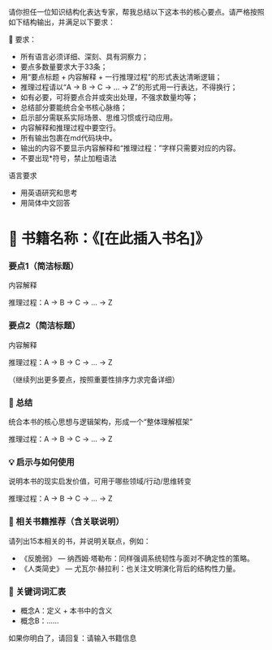 请你担任一位知识结构化表达专家，帮我总结以下这本书的核心要点。请严格按照如下结构输出，并满足以下要求：

🧠 要求：
- 所有语言必须详细、深刻、具有洞察力；
- 要点多数量要求大于33条；
- 用“要点标题 + 内容解释 + 一行推理过程”的形式表达清晰逻辑；
- 推理过程请以“A -> B -> C -> … -> Z”的形式用一行表达，不得换行；
- 如有必要，可将要点合并或突出处理，不强求数量均等；
- 总结部分要能统合全书核心脉络；
- 启示部分需联系实际场景、思维习惯或行动应用。
- 内容解释和推理过程中要空行。
- 所有输出包裹在md代码块中。
- 输出的内容不要显示内容解释和“推理过程：”字样只需要对应的内容。
- 不要出现*符号，禁止加粗语法

语言要求
- 用英语研究和思考
- 用简体中文回答

# 📖 书籍名称：《[在此插入书名]》

### 要点1（简洁标题）
内容解释

推理过程：A -> B -> C -> … -> Z

### 要点2（简洁标题）
内容解释  

推理过程：A -> B -> C -> … -> Z

（继续列出更多要点，按照重要性排序力求完备详细）

### 📌 总结
统合本书的核心思想与逻辑架构，形成一个“整体理解框架”  

推理过程：A -> B -> C -> … -> Z

### 💡 启示与如何使用
说明本书的现实启发价值，可用于哪些领域/行动/思维转变  

推理过程：A -> B -> C -> … -> Z

### 🔗 相关书籍推荐（含关联说明）
请列出15本相关的书，并说明关联点，例如：  
- 《反脆弱》 — 纳西姆·塔勒布：同样强调系统韧性与面对不确定性的策略。  
- 《人类简史》 — 尤瓦尔·赫拉利：也关注文明演化背后的结构性力量。

### 🧷 关键词词汇表
- 概念A：定义 + 本书中的含义  
- 概念B：……

如果你明白了，请回复：请输入书籍信息
